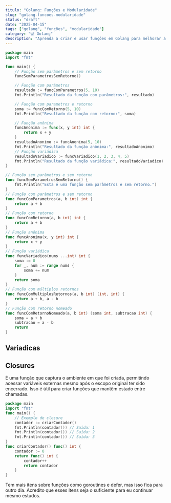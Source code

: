 ```yaml
---
titulo: "Golang: Funções e Modularidade"
slug: "golang-funcoes-modularidade"
status: "draft"
date: "2025-04-15"
tags: ["golang", "funções", "modularidade"]
category: "💻 Golang"
description: "Aprenda a criar e usar funções em Golang para melhorar a modularidade do seu código. Descubra como passar parâmetros, retornar valores e usar funções anônimas." 
---
```


```go
package main
import "fmt"

func main() {
    // Função sem parâmetros e sem retorno
    funcSemParametrosSemRetorno()

    // Função com parâmetros
    resultado := funcComParametros(5, 10)
    fmt.Println("Resultado da função com parâmetros:", resultado)

    // Função com parametros e retorno
    soma := funcComRetorno(5, 10)
    fmt.Println("Resultado da função com retorno:", soma)

    // Função anônima
    funcAnonima := func(x, y int) int {
        return x + y
    }
    resultadoAnonimo := funcAnonima(5, 10)
    fmt.Println("Resultado da função anônima:", resultadoAnonimo)
    // Função variádica
    resultadoVariadico := funcVariadico(1, 2, 3, 4, 5)
    fmt.Println("Resultado da função variádica:", resultadoVariadico)
}

// Função sem parâmetros e sem retorno
func funcSemParametrosSemRetorno() {
    fmt.Println("Esta é uma função sem parâmetros e sem retorno.")
}
// Função com parâmetros e sem retorno
func funcComParametros(a, b int) int {
    return a + b
}
// Função com retorno
func funcComRetorno(a, b int) int {
    return a + b
}
// Função anônima
func funcAnonima(x, y int) int {
    return x + y
}
// Função variádica
func funcVariadico(nums ...int) int {
    soma := 0
    for _, num := range nums {
        soma += num
    }
    return soma
}
// Função com múltiplos retornos
func funcComMultiplosRetornos(a, b int) (int, int) {
    return a + b, a - b
}
// Função com retorno nomeado
func funcComRetornoNomeado(a, b int) (soma int, subtracao int) {
    soma = a + b
    subtracao = a - b
    return
}
```

## Variadicas


## Closures

É uma função que captura o ambiente em que foi criada, permitindo acessar variáveis externas mesmo após o escopo original ter sido encerrado. Isso é útil para criar funções que mantêm estado entre chamadas.




```go	
package main
import "fmt"
func main() {
    // Exemplo de closure
    contador := criarContador()
    fmt.Println(contador()) // Saída: 1
    fmt.Println(contador()) // Saída: 2
    fmt.Println(contador()) // Saída: 3
}
func criarContador() func() int {
    contador := 0
    return func() int {
        contador++
        return contador
    }
}
```


Tem mais itens sobre funções como goroutines e defer, mas isso fica para outro dia. Acredito que esses itens seja o suficiente para eu continuar mesmo estudos.

